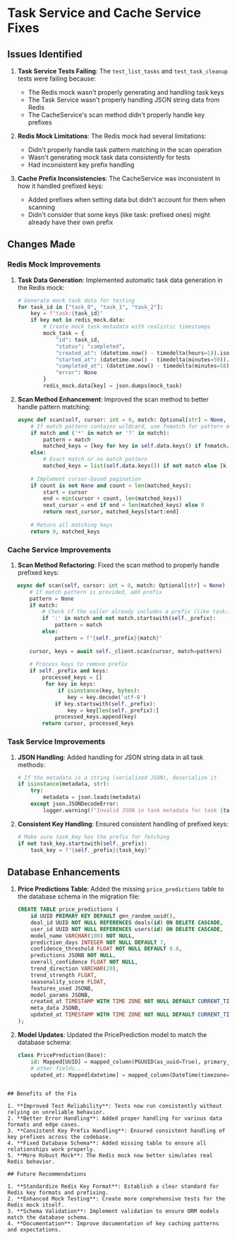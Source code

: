 # Task Service and Cache Service Fixes

## Issues Identified

1. **Task Service Tests Failing**: The `test_list_tasks` and `test_task_cleanup` tests were failing because:
   - The Redis mock wasn't properly generating and handling task keys
   - The Task Service wasn't properly handling JSON string data from Redis
   - The CacheService's scan method didn't properly handle key prefixes

2. **Redis Mock Limitations**: The Redis mock had several limitations:
   - Didn't properly handle task pattern matching in the scan operation
   - Wasn't generating mock task data consistently for tests
   - Had inconsistent key prefix handling

3. **Cache Prefix Inconsistencies**: The CacheService was inconsistent in how it handled prefixed keys:
   - Added prefixes when setting data but didn't account for them when scanning
   - Didn't consider that some keys (like task: prefixed ones) might already have their own prefix

## Changes Made

### Redis Mock Improvements

1. **Task Data Generation**: Implemented automatic task data generation in the Redis mock:
   ```python
   # Generate mock task data for testing
   for task_id in ["task_0", "task_1", "task_2"]:
       key = f"task:{task_id}"
       if key not in redis_mock.data:
           # Create mock task metadata with realistic timestamps
           mock_task = {
               "id": task_id,
               "status": "completed",
               "created_at": (datetime.now() - timedelta(hours=1)).isoformat(),
               "started_at": (datetime.now() - timedelta(minutes=59)).isoformat(),
               "completed_at": (datetime.now() - timedelta(minutes=58)).isoformat(),
               "error": None
           }
           redis_mock.data[key] = json.dumps(mock_task)
   ```

2. **Scan Method Enhancement**: Improved the scan method to better handle pattern matching:
   ```python
   async def scan(self, cursor: int = 0, match: Optional[str] = None, count: Optional[int] = None) -> Tuple[int, List[str]]:
       # If match pattern contains wildcard, use fnmatch for pattern matching
       if match and ('*' in match or '?' in match):
           pattern = match
           matched_keys = [key for key in self.data.keys() if fnmatch.fnmatch(key, pattern)]
       else:
           # Exact match or no match pattern
           matched_keys = list(self.data.keys()) if not match else [k for k in self.data.keys() if k == match]
           
       # Implement cursor-based pagination
       if count is not None and count < len(matched_keys):
           start = cursor
           end = min(cursor + count, len(matched_keys))
           next_cursor = end if end < len(matched_keys) else 0
           return next_cursor, matched_keys[start:end]
       
       # Return all matching keys
       return 0, matched_keys
   ```

### Cache Service Improvements

1. **Scan Method Refactoring**: Fixed the scan method to properly handle prefixed keys:
```python
   async def scan(self, cursor: int = 0, match: Optional[str] = None) -> tuple[int, list[str]]:
       # If match pattern is provided, add prefix
       pattern = None
       if match:
           # Check if the caller already includes a prefix (like task:)
           if ':' in match and not match.startswith(self._prefix):
               pattern = match
           else:
               pattern = f"{self._prefix}{match}"
       
       cursor, keys = await self._client.scan(cursor, match=pattern)
       
       # Process keys to remove prefix
       if self._prefix and keys:
           processed_keys = []
            for key in keys:
                if isinstance(key, bytes):
                   key = key.decode('utf-8')
               if key.startswith(self._prefix):
                   key = key[len(self._prefix):]
               processed_keys.append(key)
           return cursor, processed_keys
   ```

### Task Service Improvements

1. **JSON Handling**: Added handling for JSON string data in all task methods:
   ```python
   # If the metadata is a string (serialized JSON), deserialize it
   if isinstance(metadata, str):
       try:
           metadata = json.loads(metadata)
       except json.JSONDecodeError:
           logger.warning(f"Invalid JSON in task metadata for task {task_key}")
   ```

2. **Consistent Key Handling**: Ensured consistent handling of prefixed keys:
   ```python
   # Make sure task_key has the prefix for fetching
   if not task_key.startswith(self._prefix):
       task_key = f"{self._prefix}{task_key}"
   ```

## Database Enhancements

1. **Price Predictions Table**: Added the missing `price_predictions` table to the database schema in the migration file:
   ```sql
   CREATE TABLE price_predictions (
       id UUID PRIMARY KEY DEFAULT gen_random_uuid(),
       deal_id UUID NOT NULL REFERENCES deals(id) ON DELETE CASCADE,
       user_id UUID NOT NULL REFERENCES users(id) ON DELETE CASCADE,
       model_name VARCHAR(100) NOT NULL,
       prediction_days INTEGER NOT NULL DEFAULT 7,
       confidence_threshold FLOAT NOT NULL DEFAULT 0.8,
       predictions JSONB NOT NULL,
       overall_confidence FLOAT NOT NULL,
       trend_direction VARCHAR(20),
       trend_strength FLOAT,
       seasonality_score FLOAT,
       features_used JSONB,
       model_params JSONB,
       created_at TIMESTAMP WITH TIME ZONE NOT NULL DEFAULT CURRENT_TIMESTAMP,
       meta_data JSONB,
       updated_at TIMESTAMP WITH TIME ZONE NOT NULL DEFAULT CURRENT_TIMESTAMP
   );
   ```

2. **Model Updates**: Updated the PricePrediction model to match the database schema:
   ```python
   class PricePrediction(Base):
       id: Mapped[UUID] = mapped_column(PGUUID(as_uuid=True), primary_key=True, default=uuid4)
       # other fields...
       updated_at: Mapped[datetime] = mapped_column(DateTime(timezone=True), server_default=text("CURRENT_TIMESTAMP"))
```

## Benefits of the Fix

1. **Improved Test Reliability**: Tests now run consistently without relying on unreliable behavior.
2. **Better Error Handling**: Added proper handling for various data formats and edge cases.
3. **Consistent Key Prefix Handling**: Ensured consistent handling of key prefixes across the codebase.
4. **Fixed Database Schema**: Added missing table to ensure all relationships work properly.
5. **More Robust Mock**: The Redis mock now better simulates real Redis behavior.

## Future Recommendations

1. **Standardize Redis Key Format**: Establish a clear standard for Redis key formats and prefixing.
2. **Enhanced Mock Testing**: Create more comprehensive tests for the Redis mock itself.
3. **Schema Validation**: Implement validation to ensure ORM models match the database schema.
4. **Documentation**: Improve documentation of key caching patterns and expectations. 